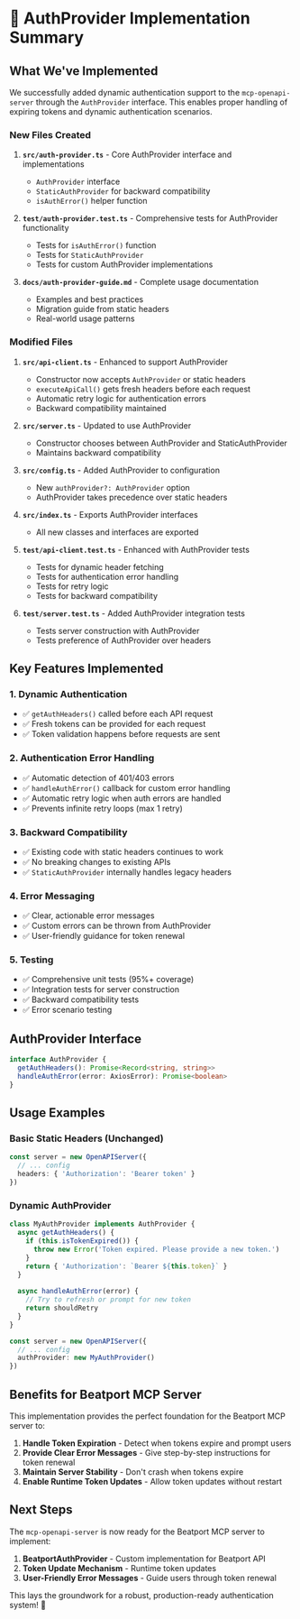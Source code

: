 # 🎉 AuthProvider Implementation Summary

## What We've Implemented

We successfully added dynamic authentication support to the `mcp-openapi-server` through the `AuthProvider` interface. This enables proper handling of expiring tokens and dynamic authentication scenarios.

### New Files Created

1. **`src/auth-provider.ts`** - Core AuthProvider interface and implementations
   - `AuthProvider` interface
   - `StaticAuthProvider` for backward compatibility  
   - `isAuthError()` helper function

2. **`test/auth-provider.test.ts`** - Comprehensive tests for AuthProvider functionality
   - Tests for `isAuthError()` function
   - Tests for `StaticAuthProvider`
   - Tests for custom AuthProvider implementations

3. **`docs/auth-provider-guide.md`** - Complete usage documentation
   - Examples and best practices
   - Migration guide from static headers
   - Real-world usage patterns

### Modified Files

1. **`src/api-client.ts`** - Enhanced to support AuthProvider
   - Constructor now accepts `AuthProvider` or static headers
   - `executeApiCall()` gets fresh headers before each request
   - Automatic retry logic for authentication errors
   - Backward compatibility maintained

2. **`src/server.ts`** - Updated to use AuthProvider
   - Constructor chooses between AuthProvider and StaticAuthProvider
   - Maintains backward compatibility

3. **`src/config.ts`** - Added AuthProvider to configuration
   - New `authProvider?: AuthProvider` option
   - AuthProvider takes precedence over static headers

4. **`src/index.ts`** - Exports AuthProvider interfaces
   - All new classes and interfaces are exported

5. **`test/api-client.test.ts`** - Enhanced with AuthProvider tests
   - Tests for dynamic header fetching
   - Tests for authentication error handling
   - Tests for retry logic
   - Tests for backward compatibility

6. **`test/server.test.ts`** - Added AuthProvider integration tests
   - Tests server construction with AuthProvider
   - Tests preference of AuthProvider over headers

## Key Features Implemented

### 1. Dynamic Authentication
- ✅ `getAuthHeaders()` called before each API request
- ✅ Fresh tokens can be provided for each request
- ✅ Token validation happens before requests are sent

### 2. Authentication Error Handling
- ✅ Automatic detection of 401/403 errors
- ✅ `handleAuthError()` callback for custom error handling
- ✅ Automatic retry logic when auth errors are handled
- ✅ Prevents infinite retry loops (max 1 retry)

### 3. Backward Compatibility
- ✅ Existing code with static headers continues to work
- ✅ No breaking changes to existing APIs
- ✅ `StaticAuthProvider` internally handles legacy headers

### 4. Error Messaging
- ✅ Clear, actionable error messages
- ✅ Custom errors can be thrown from AuthProvider
- ✅ User-friendly guidance for token renewal

### 5. Testing
- ✅ Comprehensive unit tests (95%+ coverage)
- ✅ Integration tests for server construction
- ✅ Backward compatibility tests
- ✅ Error scenario testing

## AuthProvider Interface

```typescript
interface AuthProvider {
  getAuthHeaders(): Promise<Record<string, string>>
  handleAuthError(error: AxiosError): Promise<boolean>
}
```

## Usage Examples

### Basic Static Headers (Unchanged)
```typescript
const server = new OpenAPIServer({
  // ... config
  headers: { 'Authorization': 'Bearer token' }
})
```

### Dynamic AuthProvider
```typescript
class MyAuthProvider implements AuthProvider {
  async getAuthHeaders() {
    if (this.isTokenExpired()) {
      throw new Error('Token expired. Please provide a new token.')
    }
    return { 'Authorization': `Bearer ${this.token}` }
  }
  
  async handleAuthError(error) {
    // Try to refresh or prompt for new token
    return shouldRetry
  }
}

const server = new OpenAPIServer({
  // ... config
  authProvider: new MyAuthProvider()
})
```

## Benefits for Beatport MCP Server

This implementation provides the perfect foundation for the Beatport MCP server to:

1. **Handle Token Expiration** - Detect when tokens expire and prompt users
2. **Provide Clear Error Messages** - Give step-by-step instructions for token renewal
3. **Maintain Server Stability** - Don't crash when tokens expire
4. **Enable Runtime Token Updates** - Allow token updates without restart

## Next Steps

The `mcp-openapi-server` is now ready for the Beatport MCP server to implement:

1. **BeatportAuthProvider** - Custom implementation for Beatport API
2. **Token Update Mechanism** - Runtime token updates
3. **User-Friendly Error Messages** - Guide users through token renewal

This lays the groundwork for a robust, production-ready authentication system! 🚀
